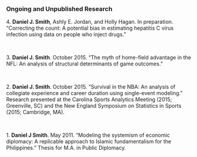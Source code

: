 ### Ongoing and Unpublished Research

4\. **Daniel J. Smith**, Ashly E. Jordan, and Holly Hagan. In preparation. “Correcting the count: A potential bias in estimating hepatitis C virus infection using data on people who inject drugs.”

<br />

3\. **Daniel J. Smith**. October 2015. “The myth of home-field advantage in the NFL: An analysis of structural determinants of game outcomes.”

<br />

2\. **Daniel J. Smith**. October 2015. “Survival in the NBA: An analysis of collegiate experience and career duration using single-event modeling.” Research presented at the Carolina Sports Analytics Meeting (2015; Greenville, SC) and the New England Symposium on Statistics in Sports (2015; Cambridge, MA).

<br />

1\. **Daniel J Smith**. May 2011. “Modeling the systemism of economic diplomacy: A replicable approach to Islamic fundamentalism for the Philippines.” Thesis for M.A. in Public Diplomacy.
